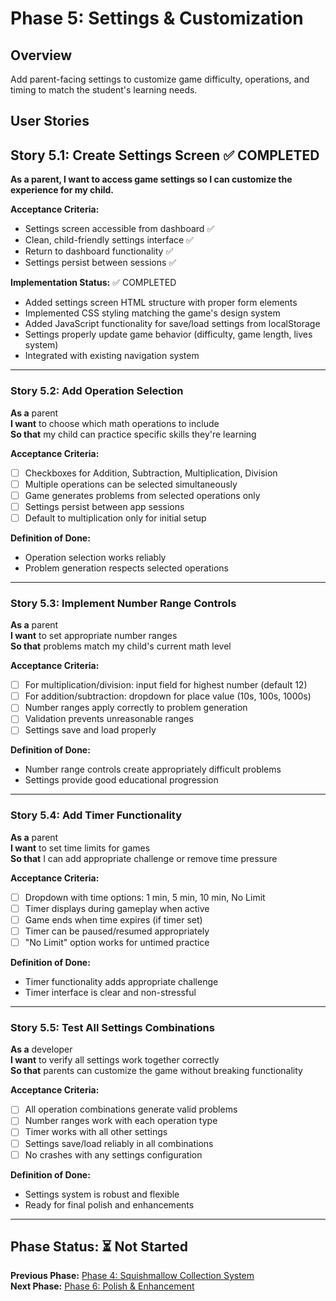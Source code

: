 # Phase 5: Settings & Customization

## Overview
Add parent-facing settings to customize game difficulty, operations, and timing to match the student's learning needs.

## User Stories

## Story 5.1: Create Settings Screen ✅ COMPLETED
**As a parent, I want to access game settings so I can customize the experience for my child.**

**Acceptance Criteria:**
- Settings screen accessible from dashboard ✅
- Clean, child-friendly settings interface ✅ 
- Return to dashboard functionality ✅
- Settings persist between sessions ✅

**Implementation Status:** ✅ COMPLETED
- Added settings screen HTML structure with proper form elements
- Implemented CSS styling matching the game's design system
- Added JavaScript functionality for save/load settings from localStorage
- Settings properly update game behavior (difficulty, game length, lives system)
- Integrated with existing navigation system

---

### Story 5.2: Add Operation Selection
**As a** parent  
**I want** to choose which math operations to include  
**So that** my child can practice specific skills they're learning  

**Acceptance Criteria:**
- [ ] Checkboxes for Addition, Subtraction, Multiplication, Division
- [ ] Multiple operations can be selected simultaneously
- [ ] Game generates problems from selected operations only
- [ ] Settings persist between app sessions
- [ ] Default to multiplication only for initial setup

**Definition of Done:**
- Operation selection works reliably
- Problem generation respects selected operations

---

### Story 5.3: Implement Number Range Controls
**As a** parent  
**I want** to set appropriate number ranges  
**So that** problems match my child's current math level  

**Acceptance Criteria:**
- [ ] For multiplication/division: input field for highest number (default 12)
- [ ] For addition/subtraction: dropdown for place value (10s, 100s, 1000s)
- [ ] Number ranges apply correctly to problem generation
- [ ] Validation prevents unreasonable ranges
- [ ] Settings save and load properly

**Definition of Done:**
- Number range controls create appropriately difficult problems
- Settings provide good educational progression

---

### Story 5.4: Add Timer Functionality
**As a** parent  
**I want** to set time limits for games  
**So that** I can add appropriate challenge or remove time pressure  

**Acceptance Criteria:**
- [ ] Dropdown with time options: 1 min, 5 min, 10 min, No Limit
- [ ] Timer displays during gameplay when active
- [ ] Game ends when time expires (if timer set)
- [ ] Timer can be paused/resumed appropriately
- [ ] "No Limit" option works for untimed practice

**Definition of Done:**
- Timer functionality adds appropriate challenge
- Timer interface is clear and non-stressful

---

### Story 5.5: Test All Settings Combinations
**As a** developer  
**I want** to verify all settings work together correctly  
**So that** parents can customize the game without breaking functionality  

**Acceptance Criteria:**
- [ ] All operation combinations generate valid problems
- [ ] Number ranges work with each operation type
- [ ] Timer works with all other settings
- [ ] Settings save/load reliably in all combinations
- [ ] No crashes with any settings configuration

**Definition of Done:**
- Settings system is robust and flexible
- Ready for final polish and enhancements

---

## Phase Status: ⏳ Not Started

**Previous Phase:** [Phase 4: Squishmallow Collection System](./phase-4-collection.md)  
**Next Phase:** [Phase 6: Polish & Enhancement](./phase-6-polish.md)